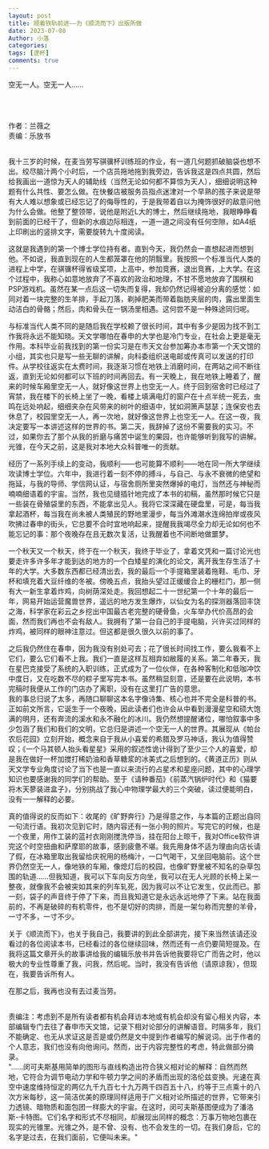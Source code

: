 ```yaml
---
layout: post
title: 顺着铁轨前进——为《顺流而下》出版所做
date: 2023-07-08
Author: 小落
categories: 
tags: [逻杯]
comments: true
--- 
```

空无一人。空无一人……
<!-- more -->
<br><br>

作者：兰薇之<br>
责编：乐放书<br><br>

我十三岁的时候，在麦当劳写骐骥杯训练班的作业，有一道几何题抓破脑袋也想不出。绞尽脑汁两个小时后，一个店员拖地拖到我旁边，告诉我这是四点共圆，然后给我画出一道惊为天人的辅助线（当然无论如何都不算惊为天人），细细说明这种题有什么共性、要怎么做。在快餐店被服务员指点迷津对一个早熟的孩子来说是带有大人难以想象或已经忘记了的侮辱性的，于是我带着自以为掩饰很好的敌意问他为什么会做。他整了整领带，说他是附近L大的博士，然后继续拖地，我眼睁睁看到前面的已经干了，但新的水痕边际相连，一道一道之间没有任何空隙，如A4纸上印刷出的竖排文字，需要旋转九十度阅读。<br>

这就是我遇到的第一个博士学位持有者。直到今天，我仍然会一直想起进而想到他。不如说，我直到现在的人生都笼罩在他的阴翳里。我按照一个标准当代人类的进程上中学，在骐骥杯得省级奖项，上高中，参加竞赛，退出竞赛，上大学。在这个过程中，我称心如意地放弃了不喜欢的政治和地理，不甘不愿地放弃了围棋和PSP游戏机。虽然在某一点后这一切失而复得，我却仍然记得被迫分离的感觉：如同对着一块完整的生羊排，手起刀落，剃掉肥美而带着脂肪夹层的肉，露出里面生动洁白的骨骼；然后，肉和骨头在一锅汤里相遇。这何尝不是一种殊途同归呢。<br>

与标准当代人类不同的是随后我在学校赖了很长时间，其中有多少是因为找不到工作我将永远不能知晓。天文学哪怕在春申的大学也是冷门专业，在社会上更是毫无作用。本科毕业前我找到的第一份实习是在市天文台参加筹办本市第一个天文馆的小组，其实也只是写一些无聊的讲解，向科委组织送电邮或传真可以发送的打印件。从学校往返实在太费时间，我逐渐习惯在地铁上消磨时间，在两站之间不断往返，直到无论如何都可以下班的时间再回去。有一天晚上，我在地铁上睡着了，醒来的时候车厢里空无一人，就好像这世界上也空无一人。终于回到宿舍时已经过了宵禁，我在楼下的长椅上坐了一晚，看楼上填满电灯的窗户在十点半统一死去，虫鸣在远处响起，细细夹杂在风带来的树叶的细语中，犹如洞箫声瑟瑟；连保安也去休息了，校园里空无一人，再一次地，就好像这世界上也空无一人。在这一夜，我决定要写一本讲述这样的世界的书。第二天，我辞掉了这份不需要我的实习。不过，如果你去了那个从我的折磨与痛苦中诞生的果园，也许能够听到我写的讲解。光锥，在今天之前，这是我对本地大众科普唯一的贡献。<br>

经历了一系列手续上的变动，我顺利——也可能算不顺利——地在同一所大学继续攻读博士学位。六年中，我进行着一刻不停的搏斗，与自己、与永不衰微的绝望和拖延，与我的导师、学信网认证，与宿舍厕所里突然爆掉的电灯，当然还与神秘而喃喃细语着的宇宙。当然，我也见缝插针地完成了本书的初稿，虽然那时候它只是一些装在骨殖袋里的东西，不能拿出见人。我将它深深藏在硬盘里，可是，每当我拿起酒杯，每当我在尚未被人类殖民的野地里漫步，每当外滩潮水连绵拍岸或夜风吹拂过春申的街头，它总要不合时宜地响起来，提醒我我竭尽全力却无论如何也不能忘记的事：那个夜晚存在且无数次复活，让我醒着也不间断地做噩梦。<br>

一个秋天又一个秋天，终于在一个秋天，我终于毕业了，拿着文凭和一篇讨论光也要走许多许多年才能到达的地方的一个白矮星的演化的论文，离开我生存生活了十年的大学。大多数东西都已经清出去，我的最后一个手提箱里装着拖鞋、毛巾、牙杯和填充着大豆纤维的冬被。傍晚五点，我抬头望过正缓缓合上的栅栏门，那一侧有大一新生拿着炸鸡，向树荫深处走。我回想起二十一世纪第一个十年的最后一年，网易开始运营魔兽世界，遥远的地方发生爆炸，以仙女为名的探测器落回丰饶之海，科学家在彩云之乡挖出中国最古老完整的硬骨鱼，火车举办代价高昂的会面，然而我们再也不会有敌人。我拥有了第一台自己的手提电脑，兴许买过同样的炸鸡，被同样的眼神注意过。但这都是很久很久以前的事了。<br>

之后我仍然住在春申，因为我没有别处可去；花了很长时间找工作，要么我看不上它们，要么它们看不上我。我们一直是这样互相弃如敝履的关系。第二年春天，我在星巴克接受了系统的入职训练，正式成为了一位伙伴，在各种客制化和低咖冲饮中度日，又在吃数不尽的粽子里写完本书。虽然稍显刻意，还是要在此说明，本书完稿时我便从工作的门店办了离职，没有在这里打广告的意思。<br>
我的事总归说了太多，再随口聊聊这本名字像诗集、核心也并不完全是科普的书。正如前文所言，它诞生于一个夜晚，因此读者们也许会从中看到漫漫星空和硕大饱满的明月，还有奔流的溪水和永不融化的冰川。我仍然想提醒诸位，哪怕叙事中多少包涵了我们和我们的文明，它总归是讲述一个空无一人的世界。其展现从《帕台农后花园》立刻开始，概念来自于我从小喜爱的希腊及罗马神话，我认为值得赞叹；《一个马其顿人抬头看星星》采用的叙述性诡计得到了至少三个人的喜爱，却是我在做好一杯加搅打稀奶油和香草糖浆的冰美式之后想到的。《黄道正历》则从天文学专业角度讨论了当下也是一直以来流行的占星术和星座问题，其中的心理学知识也要感谢我的同学们的帮助。至于《请种番茄》《前蒸汽锅炉时代》和《猫要将木天蓼装进盒子》，分别挑战了我心中物理学最大的三个突破，读过便能明白，没有一一解释的必要。<br>

真的值得说的反而如下：收尾的《旷野奔行》乃是得意之作，与本篇的正题出自同一句流行语。我初次见到它时，随内容还有一张小狗的照片。写完它的时候，也是一个夜里，用作工装的蓝衬衣刚刚搅洗停当，挂在阳台上晾干，我对Office软件讲完这个时空扭曲和萨摩耶的故事，感到疲惫不堪。我先用身体不适为理由向店长请了假，在冰箱里取出我留给庆祝用的杨梅汁，一口气喝干，又坐回电脑前。这个世界仍然空无一人，像地铁的车厢，像熄灯后的校园，也像旷野里被不知名的杂草包围的轨道……但我知道，我可以下车向反方向坐，我可以在无人光顾的长椅上呆一整夜，就像我不会被突如其来的列车轧死，因为我可以不让它发生，仅此而已。那一刻，袋子的声音终于停了下来，而且我知道它是永远永远地停了下来。站在我面前的，不再是破碎的有机零件，也不是切好的肉排，而是一架匀称而完整的羊骨，一寸不多，一寸不少。<br>

关于《顺流而下》，也关于我自己，我要讲的到此全部讲完，接下来当然该请还没看过的各位阅读本书，已经看过的各位继续回味，然而还有一点仍要简短提及。在我将这篇文章开头的故事讲给我的编辑乐放书并告诉他我要将它广而告之时，他以极大的专业性尊重了我，问我，然后呢。当时，我没有告诉他（请原谅我），但现在，我要告诉所有人。<br>

在那之后，我再也没有去过麦当劳。<br><br>

责编注：考虑到不是所有读者都有机会拜访本地或有机会却没有留心相关内容，本部编辑专门去往了春申市天文馆，记录下相对论部分的讲解语音。时隔多年，我们不能确定、也无从求证这是否是或仍然是文中提到作者编写的解说词。出于作者的个人意志，我们也没有向他询问。然而，出于内容完整性的考虑，特此做部分摘录。<br>
"……闵可夫斯基用简单的图形与直线构造出符合狭义相对论的解释：自然而然地，它符合为调节电动力学和牛顿力学之间的矛盾而出现的洛伦兹变换。光速在真空中速度维持恒定的两亿九千九百七十九万两千四百五十八，约等于三点乘十的八次方米每秒，这一简洁优美的原理同样适用于广义相对论所描述的世界，它带来引力透镜、暗物质和面包团一样膨大的宇宙。在这时，闵可夫斯基图便成为了潘洛斯-卡特图。它们名字和形式不尽相同，却展现出同样的概念：万事万物地包裹在现实的光锥里。光锥之外，是不曾、没有、也不会发生的一切。在我们身后，它的名字是过去，在我们面前，它便叫未来。"
